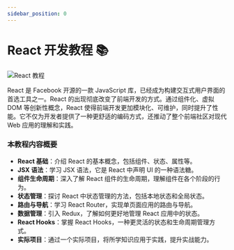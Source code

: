 ```yaml
---
sidebar_position: 0
---
```


# React 开发教程 📚

![React 教程](https://static.getiot.tech/cover-react-tutorial.webp#center)

React 是 Facebook 开源的一款 JavaScript 库，已经成为构建交互式用户界面的首选工具之一。React 的出现彻底改变了前端开发的方式。通过组件化、虚拟 DOM 等创新性概念，React 使得前端开发更加模块化、可维护，同时提升了性能。它不仅为开发者提供了一种更舒适的编码方式，还推动了整个前端社区对现代 Web 应用的理解和实践。

### 本教程内容概要

- **React 基础**：介绍 React 的基本概念，包括组件、状态、属性等。
- **JSX 语法**：学习 JSX 语法，它是 React 中声明 UI 的一种语法糖。
- **组件生命周期**：深入了解 React 组件的生命周期，理解组件在各个阶段的行为。
- **状态管理**：探讨 React 中状态管理的方法，包括本地状态和全局状态。
- **路由与导航**：学习 React Router，实现单页面应用的路由与导航。
- **数据管理**：引入 Redux，了解如何更好地管理 React 应用中的状态。
- **React Hooks**：掌握 React Hooks，一种更灵活的状态和生命周期管理方式。
- **实际项目**：通过一个实际项目，将所学知识应用于实践，提升实战能力。

